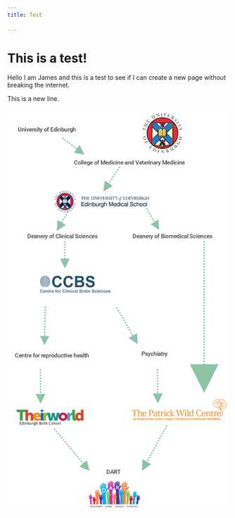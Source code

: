 ```yaml
---
title: Test

---
```

# This is a test!

Hello I am James and this is a test to see if I can create a new page without breaking the internet. 

This is a new line.

![](docs/src/.vuepress/public/uploads/research-groupings.png)